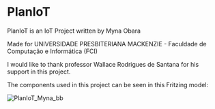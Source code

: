 # PlanIoT
PlanIoT is an IoT Project written by Myna Obara

Made for UNIVERSIDADE PRESBITERIANA MACKENZIE - Faculdade de Computação e Informática (FCI)

I would like to thank professor Wallace Rodrigues de Santana for his support in this project.

The components used in this project can be seen in this Fritzing model:

![PlanIoT_Myna_bb](https://user-images.githubusercontent.com/26822745/169669718-bad9fbea-d507-4554-b044-3bce204752d7.png)
